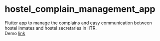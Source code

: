 # hostel_complain_management_app

Flutter app to manage the complains and easy communication between hostel inmates and hostel secretaries in IITR. </br>
Demo [link](https://drive.google.com/drive/folders/1UrKOMx1lOmQSqh44N1ox3WoHLNeCnFBE?usp=share_link)

